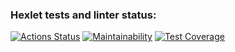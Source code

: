 ### Hexlet tests and linter status:
[![Actions Status](https://github.com/AnnAErmak/frontend-project-lvl2/workflows/hexlet-check/badge.svg)](https://github.com/AnnAErmak/frontend-project-lvl2/actions)
[![Maintainability](https://api.codeclimate.com/v1/badges/b0bc0c01000448648233/maintainability)](https://codeclimate.com/github/AnnAErmak/frontend-project-lvl2/maintainability)
[![Test Coverage](https://api.codeclimate.com/v1/badges/b0bc0c01000448648233/test_coverage)](https://codeclimate.com/github/AnnAErmak/frontend-project-lvl2/test_coverage)